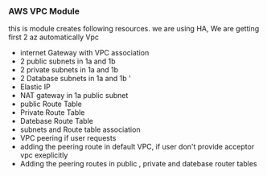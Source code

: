 ### AWS VPC Module
this is module creates following resources. we are using HA, We are getting first 2 az automatically
Vpc 
* internet Gateway with VPC association
* 2 public subnets in 1a and 1b
* 2 private subnets in 1a and 1b 
* 2 Database subnets in 1a and 1b '
* Elastic IP
* NAT gateway in 1a public subnet 
* public Route Table 
* Private Route Table 
* Datebase Route Table 
* subnets and Route table association
* VPC peering if user requests 
* adding the peering route in default VPC, if user don't provide acceptor vpc exeplicitly
* Adding the peering routes in public , private and datebase router tables 